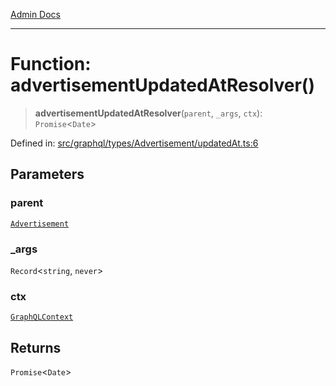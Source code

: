 [Admin Docs](/)

***

# Function: advertisementUpdatedAtResolver()

> **advertisementUpdatedAtResolver**(`parent`, `_args`, `ctx`): `Promise`\<`Date`\>

Defined in: [src/graphql/types/Advertisement/updatedAt.ts:6](https://github.com/gautam-divyanshu/talawa-api/blob/1d38acecd3e456f869683fb8dca035a5e42010d5/src/graphql/types/Advertisement/updatedAt.ts#L6)

## Parameters

### parent

[`Advertisement`](../../Advertisement/type-aliases/Advertisement.md)

### \_args

`Record`\<`string`, `never`\>

### ctx

[`GraphQLContext`](../../../../context/type-aliases/GraphQLContext.md)

## Returns

`Promise`\<`Date`\>
